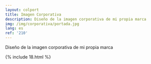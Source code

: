 ```yaml
---
layout: colport
title: Imagen Corporativa
description: Diseño de la imagen corporativa de mi propia marca
img: /img/corporativa/portada.jpg
lang: es
ref: '210'
---
```


Diseño de la imagen corporativa de mi propia marca


{% include 18.html %}
